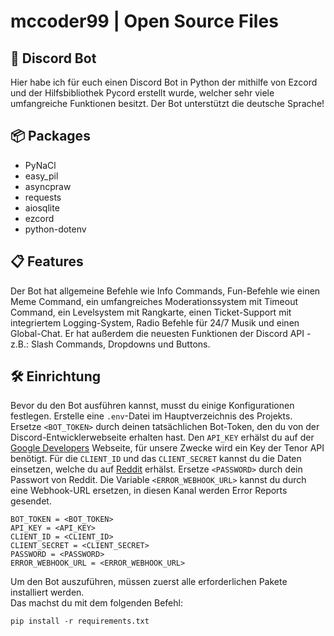 # mccoder99 | Open Source Files
## 🤖 Discord Bot
Hier habe ich für euch einen Discord Bot in Python der mithilfe von Ezcord und der Hilfsbibliothek Pycord erstellt wurde,
welcher sehr viele umfangreiche Funktionen besitzt. Der Bot unterstützt die deutsche Sprache!
## 📦 Packages
- PyNaCl
- easy_pil
- asyncpraw
- requests
- aiosqlite
- ezcord
- python-dotenv
## 📋 Features
Der Bot hat allgemeine Befehle wie Info Commands, Fun-Befehle wie einen Meme Command, ein umfangreiches
Moderationssystem mit Timeout Command, ein Levelsystem mit Rangkarte, einen Ticket-Support mit integriertem
Logging-System, Radio Befehle für 24/7 Musik und einen Global-Chat. Er hat außerdem die neuesten Funktionen der Discord
API - z.B.: Slash Commands, Dropdowns und Buttons.
## 🛠️ Einrichtung
Bevor du den Bot ausführen kannst, musst du einige Konfigurationen festlegen. Erstelle eine `.env`-Datei im
Hauptverzeichnis des Projekts. Ersetze `<BOT_TOKEN>` durch deinen tatsächlichen Bot-Token,
den du von der Discord-Entwicklerwebseite erhalten hast. Den `API_KEY` erhälst du auf der
[Google Developers](https://developers.google.com/tenor/guides/quickstart) Webseite,
für unsere Zwecke wird ein Key der Tenor API benötigt.
Für die `CLIENT_ID` und das `CLIENT_SECRET` kannst du die Daten einsetzen,
welche du auf [Reddit](https://www.reddit.com/prefs/apps/) erhälst. Ersetze `<PASSWORD>` durch dein Passwort von Reddit.
Die Variable `<ERROR_WEBHOOK_URL>` kannst du durch eine Webhook-URL ersetzen,
in diesen Kanal werden Error Reports gesendet.
```
BOT_TOKEN = <BOT_TOKEN>
API_KEY = <API_KEY>
CLIENT_ID = <CLIENT_ID>
CLIENT_SECRET = <CLIENT_SECRET>
PASSWORD = <PASSWORD>
ERROR_WEBHOOK_URL = <ERROR_WEBHOOK_URL>
```
Um den Bot auszuführen, müssen zuerst alle erforderlichen Pakete installiert werden.  
Das machst du mit dem folgenden Befehl:
```
pip install -r requirements.txt
```
